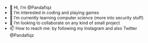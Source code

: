 - 👋 Hi, I’m @Pandafiqz
- 👀 I’m interested in coding and playing games
- 🌱 I’m currently learning computer science (more into security stuff)
- 💞️ I’m looking to collaborate on any kind of small project 
- 📫 How to reach me: by following my Instagram and also Twitter @Pandafiqz

<!---
Pandafiqz/Pandafiqz is a ✨ special ✨ repository because its `README.md` (this file) appears on your GitHub profile.
You can click the Preview link to take a look at your changes.
--->
